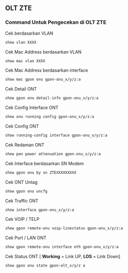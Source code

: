 ## OLT ZTE
### Command Untuk Pengecekan di OLT ZTE
Cek berdasarkan VLAN 
```bash
show vlan XXXX
```

Cek Mac Address berdasarkan VLAN
````bash
show mac vlan XXXX
````

Cek Mac Address berdasarkan interface 
````bash
show mac gpon onu gpon-onu_x/y/z:a
````

Cek Detail ONT
```bash
show gpon onu detail-info gpon-onu_x/y/z:a
```

Cek Config Interface ONT
```bash
show onu running config gpon-onu_x/y/z:a
```

Cek Config ONT
````bash
show running-config interface gpon-onu_x/y/z:a
````

Cek Redaman ONT
````bash
show pon power attenuation gpon-onu_x/y/z:a
````

Cek Interface berdasarkan SN Modem
````bash
show gpon onu by sn ZTEXXXXXXXXX
````

Cek ONT Untag
````bash
show gpon onu uncfg
````

Cek Traffic ONT
````bash
show interface gpon-onu_x/y/z:a
````

Cek VOIP / TELP
````bash
show gpon remote-onu voip-linestatus gpon-onu_x/y/z:a
````

Cek Port / LAN ONT
````bash
show gpon remote-onu interface eth gpon-onu_x/y/z:a
````

Cek Status ONT [ **Working** = Link UP, **LOS** = Link Down]
````bash
show gpon onu state gpon-olt_x/y/z a
````
